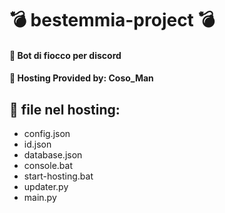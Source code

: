 # 💣 bestemmia-project 💣

#### 🤖 Bot di fiocco per discord

#### 🛜 Hosting Provided by: Coso_Man


## 📁 file nel hosting:

- config.json
- id.json
- database.json
- console.bat
- start-hosting.bat
- updater.py
- main.py
